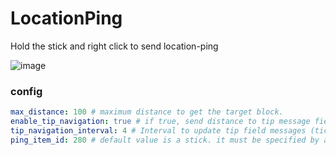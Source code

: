 # LocationPing

Hold the stick and right click to send location-ping

![image](https://user-images.githubusercontent.com/35859665/113430106-9087ae80-9414-11eb-9f07-3d338436a7d2.png)  

### config
```yaml
max_distance: 100 # maximum distance to get the target block.
enable_tip_navigation: true # if true, send distance to tip message field.
tip_navigation_interval: 4 # Interval to update tip field messages (tick)
ping_item_id: 280 # default value is a stick. it must be specified by a number.
```
